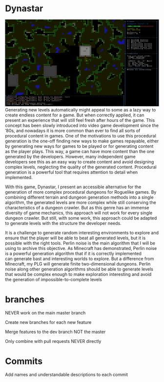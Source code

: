 # Dynastar
![Dynastar](/images/Dynastar.png "Dynastar")
Generating new levels automatically might appeal to some as a lazy way to create 
endless content for a game. But when correctly applied, it can present an experience that will 
still feel fresh after hours of the game. This concept has been slowly introduced into video game 
development since the ’80s, and nowadays it is more common than ever to find all sorts of 
procedural content in games. One of the motivations to use this procedural generation is the 
one-off finding new ways to make games repayable, either by generating new ways for games 
to be played or for generating content as the player plays. This way, a game can have more 
content than the one generated by the developers. However, many independent game developers see 
this as an easy way to create content and avoid designing complex levels, neglecting the quality 
of the generated content. Procedural generation is a powerful tool that requires attention to 
detail when implemented.

With this game, Dynastar, I present an accessible alternative for the generation of more complex 
procedural dungeons for Roguelike games. By combining different terrain and dungeon generation methods 
into a single algorithm, the generated levels are more complex while still conserving the characteristics 
of a dungeon crawler. But as this genre has an immense diversity of game mechanics, this approach will 
not work for every single dungeon crawler. But still, with some work, this approach could be adapted to 
generate levels with the structure the developer needs.

It is a challenge to generate random interesting environments to explore and ensure that 
the player will be able to beat all generated levels, but it is possible with the right tools. Perlin 
noise is the main algorithm that I will be using to archive this objective. As Minecraft has 
demonstrated, Perlin noise is a powerful generation algorithm that if it is correctly implemented  
can generate bast and interesting worlds to explore. But a difference from Minecraft, my 
PLG will generate finite two-dimensional dungeons. Perlin noise along other generation 
algorithms should be able to generate levels that would be complex enough to make exploration
interesting and avoid the generation of impossible-to-complete levels

# branches
NEVER work on the main master branch

Create new branches for each new feature

Merge features to the dev branch NOT the master

Only combine with pull requests NEVER directly

# Commits
Add names and understandable descriptions to each commit
